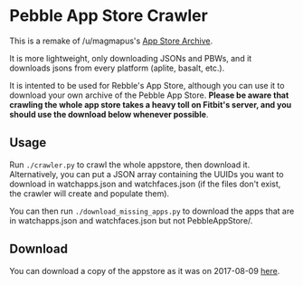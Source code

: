 Pebble App Store Crawler
========================

This is a remake of /u/magmapus's [App Store Archive](https://www.reddit.com/r/pebble/comments/5g0gmx/in_light_of_recent_news_i_archived_the_app_store/).

It is more lightweight, only downloading JSONs and PBWs, and it downloads jsons from every platform (aplite, basalt, etc.).

It is intented to be used for Rebble's App Store, although you can use it to download your own archive of the Pebble App Store. **Please be aware that crawling the whole app store takes a heavy toll on Fitbit's server, and you should use the download below whenever possible**.

Usage
-----

Run `./crawler.py` to crawl the whole appstore, then download it. Alternatively, you can put a JSON array containing the UUIDs you want to download in watchapps.json and watchfaces.json (if the files don't exist, the crawler will create and populate them).

You can then run `./download_missing_apps.py` to download the apps that are in watchapps.json and watchfaces.json but not PebbleAppStore/.

Download
--------

You can download a copy of the appstore as it was on 2017-08-09 [here](https://drive.google.com/file/d/0B1rumprSXUAhTjB1aU9GUFVPUW8/view).
